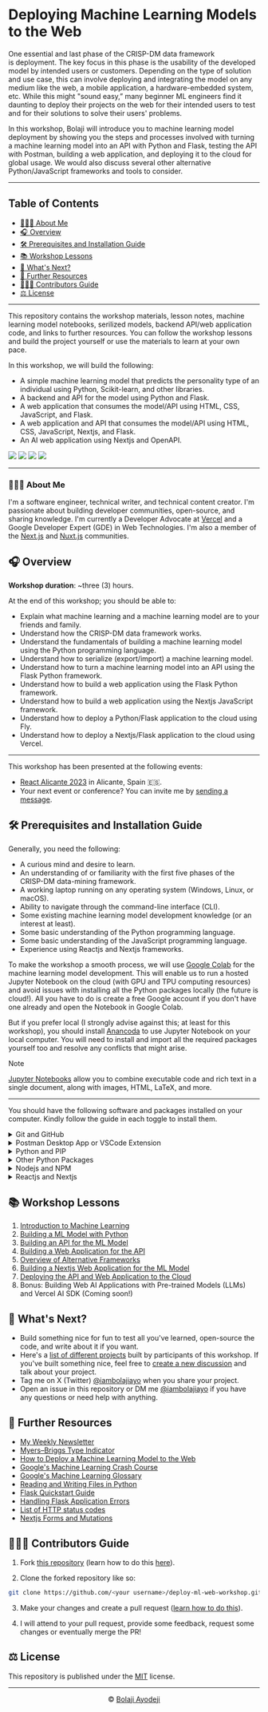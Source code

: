 # Deploying Machine Learning Models to the Web

One essential and last phase of the CRISP-DM data framework is deployment. The key focus in this phase is the usability of the developed model by intended users or customers. Depending on the type of solution and use case, this can involve deploying and integrating the model on any medium like the web, a mobile application, a hardware-embedded system, etc. While this might "sound easy,” many beginner ML engineers find it daunting to deploy their projects on the web for their intended users to test and for their solutions to solve their users' problems.

In this workshop, Bolaji will introduce you to machine learning model deployment by showing you the steps and processes involved with turning a machine learning model into an API with Python and Flask,  testing the API with Postman, building a web application, and deploying it to the cloud for global usage. We would also discuss several other alternative Python/JavaScript frameworks and tools to consider.

---

## Table of Contents

- [👨🏾‍🏫 About Me](#-about-me)
- [🎧 Overview](#-overview)
- [🛠 Prerequisites and Installation Guide](#-prerequisites-and-installation-guide)
- [📚 Workshop Lessons](#-workshop-lessons)
- [🚀 What's Next?](#-whats-next)
- [📑 Further Resources](#-further-resources)
- [👩🏽‍💻 Contributors Guide](#-contributors-guide)
- [⚖️ License](#️-license)

---

This repository contains the workshop materials, lesson notes, machine learning model notebooks, serilized models, backend API/web application code, and links to further resources. You can follow the workshop lessons and build the project yourself or use the materials to learn at your own pace.

In this workshop, we will build the following:

- A simple machine learning model that predicts the personality type of an individual using Python, Scikit-learn, and other libraries.
- A backend and API for the model using Python and Flask.
- A web application that consumes the model/API using HTML, CSS, JavaScript, and Flask.
- A web application and API that consumes the model/API using HTML, CSS, JavaScript, Nextjs, and Flask.
- An AI web application using Nextjs and OpenAPI.

![](./assets/model-notebook.png)
![](./assets/postman-test.png)
![](./assets/app-home.png)
![](./assets/app-result.png)

---

### 👨🏾‍🏫 About Me

I'm a software engineer, technical writer, and technical content creator. I'm passionate about building developer communities, open-source, and sharing knowledge. I'm currently a Developer Advocate at [Vercel](https://vercel.com?utm_source=ba-deploy-ml-web-workshop) and a Google Developer Expert (GDE) in Web Technologies. I'm also a member of the [Next.js](https://nextjs.org?utm_source=ba-deploy-ml-web-workshop) and [Nuxt.js](https://nuxtjs.org?utm_source=ba-deploy-ml-web-workshop) communities.

## 🎧 Overview

**Workshop duration**: ~three (3) hours.

At the end of this workshop; you should be able to:

- Explain what machine learning and a machine learning model are to your friends and family.
- Understand how the CRISP-DM data framework works.
- Understand the fundamentals of building a machine learning model using the Python programming language.
- Understand how to serialize (export/import) a machine learning model.
- Understand how to turn a machine learning model into an API using the Flask Python framework.
- Understand how to build a web application using the Flask Python framework.
- Understand how to build a web application using the Nextjs JavaScript framework.
- Understand how to deploy a Python/Flask application to the cloud using Fly.
- Understand how to deploy a Nextjs/Flask application to the cloud using Vercel.

---

This workshop has been presented at the following events:

- [React Alicante 2023](https://reactalicante.es/#schedule?utm_source=ba-deploy-ml-web-workshop) in Alicante, Spain 🇪🇸.
- Your next event or conference? You can invite me by [sending a message](https://twitter.com/iambolajiayo).

## 🛠 Prerequisites and Installation Guide

Generally, you need the following:

- A curious mind and desire to learn.
- An understanding of or familiarity with the first five phases of the CRISP-DM data-mining framework.
- A working laptop running on any operating system (Windows, Linux, or macOS).
- Ability to navigate through the command-line interface (CLI).
- Some existing machine learning model development knowledge (or an interest at least).
- Some basic understanding of the Python programming language.
- Some basic understanding of the JavaScript programming language.
- Experience using Reactjs and Nextjs frameworks.

To make the workshop a smooth process, we will use [Google Colab](https://colab.google?utm_source=ba-deploy-ml-web-workshop) for the machine learning model development. This will enable us to run a hosted Jupyter Notebook on the cloud (with GPU and TPU computing resources) and avoid issues with installing all the Python packages locally (the future is cloud!). All you have to do is create a free Google account if you don't have one already and open the Notebook in Google Colab.

But if you prefer local (I strongly advise against this; at least for this workshop), you should install [Anancoda](https://anaconda.com/download?utm_source=ba-deploy-ml-web-workshop) to use Jupyter Notebook on your local computer. You will need to install and import all the required packages yourself too and resolve any conflicts that might arise.

> [!NOTE]
>
> [Jupyter Notebooks](https://jupyter.org?utm_source=ba-deploy-ml-web-workshop) allow you to combine executable code and rich text in a single document, along with images, HTML, LaTeX, and more.

---

You should have the following software and packages installed on your computer. Kindly follow the guide in each toggle to install them.

<details>

<summary>Git and GitHub</summary>
<br />

We will install/use the following packages:

- [Git](https://github.com/pallets/flask?utm_source=ba-deploy-ml-web-workshop): a free and open-sourced distributed version control system.
- [GitHub](https://github.com?utm_source=ba-deploy-ml-web-workshop): a code hosting platform for version control and collaboration.

Download and install Git from [this website](https://git-scm.com/downloads?utm_source=ba-deploy-ml-web-workshop) for all operating systems or follow this [installation guide](https://git-scm.com/book/en/v2/Getting-Started-Installing-Git?utm_source=ba-deploy-ml-web-workshop).

Once installed successfully, confirm the version using the command:

```bash
git --version
```

<br />

Next, create a [free GitHub account](https://github.com/signup?utm_source=ba-deploy-ml-web-workshop) if you don't have one already.

> [!NOTE]
>
> Bonus: If you're a student, you should check out the [GitHub Student Developer Pack](https://education.github.com/pack?utm_source=ba-deploy-ml-web-workshop), which gives students free access to the best developer tools (paid tools/services/courses for free) in one place so they can learn by doing.

</details>

<details>

<summary>Postman Desktop App or VSCode Extension</summary>
<br />

We will install any of the following:

- [Postman Desktop App](https://github.com/pallets/flask?utm_source=ba-deploy-ml-web-workshop): a desktop that allows you use Postman to send API requests.
- [Postman VSCode Extension](https://github.com?utm_source=ba-deploy-ml-web-workshop): a VSCode extension that allows you use Postman to send API requests from within VS Code.

Download and install the Postman Desktop Client or VSCode Extension from [this website](https://www.postman.com/downloads?utm_source=ba-deploy-ml-web-workshop) for all operating systems.

</details>

<details>

<summary>Python and PIP</summary>
<br />

We will install the following packages:

- [Python](https://python.org?utm_source=ba-deploy-ml-web-workshop): a general-purpose programming language that lets you work quickly and integrate systems more effectively.
- [PIP](https://pypi.org/project/pip?utm_source=ba-deploy-ml-web-workshop): a package manager for installing Python packages or modules.

Download and install Python 3 (`>3.10.12`) from [this website](https://python.org/downloads?utm_source=ba-deploy-ml-web-workshop) for all operating systems (this will come with PIP in-built).

> [!IMPORTANT]
>
> Please specifically download and install a version `3.10.12` or higher (I'm using `3.11.5`). Google Colab will install version `3.10.12` which we will use to develope a machine learning model and anything less on your local machine will result in errors when using the serilized model.

Once installed successfully, confirm the version using the command:

```bash
python3 --version
```

If Python is installed correctly, you should have PIP installed. If it isn't, follow the steps in [this guide](https://pip.pypa.io/en/stable/installation?utm_source=ba-deploy-ml-web-workshop) to install PIP.

</details>

<details>

<summary>Other Python Packages</summary>
<br />

We will install the following packages:

- [Python Dotenv](https://pypi.org/project/python-dotenv?utm_source=ba-deploy-ml-web-workshop): a package that reads key-value pairs from a `.env` file and can set them as environment variables.
- [Scikit-Learn](https://scikit-learn.org/stable?utm_source=ba-deploy-ml-web-workshop): a free software machine learning library for the Python programming language, including various classification, regression, and clustering algorithms.
- [Flask](https://github.com/pallets/flask?utm_source=ba-deploy-ml-web-workshop): a lightweight Python micro framework for building web applications.

Install all of them using the command below:

```bash
pip3 install python-dotenv scikit-learn flask"
```

Once installed successfully, confirm the version using the command:

```bash
pip3 show python-dotenv

pip3 show scikit-learn

pip3 show flask
```

</details>

<details>

<summary>Nodejs and NPM</summary>
<br />

We will install the following packages:

- [Nodejs](https://nodejs.org?utm_source=ba-deploy-ml-web-workshop): an open-source, cross-platform JavaScript runtime environment.
- [NPM](https://npmjs.com?utm_source=ba-deploy-ml-web-workshop): a package manager for installing JavaSript packages or modules.

Download and install Nodejs and NPM from [this website](https://nodejs.org/en/download?utm_source=ba-deploy-ml-web-workshop) for all operating systems or follow this [installation guide](https://docs.npmjs.com/downloading-and-installing-node-js-and-npm?utm_source=ba-deploy-ml-web-workshop).

Once installed successfully, confirm the version using the command:

```bash
node --version

npm --version
```

</details>

<details>

<summary>Reactjs and Nextjs</summary>
<br />

We will install the following packages:

- [Reactjs](https://react.dev?utm_source=ba-deploy-ml-web-workshop): an open-source web and native JavaScript library for building user interfaces.
- [Nextjs](https://nextjs.org?utm_source=ba-deploy-ml-web-workshop): an open-source React web development framework.

Automatically create a project with the latest version of Reactjs18 and Nextjs13 using the `create-next-app` command below:

```bash
npx create-next-app@latest
```

Consider reading Reactjs's [installation guide](https://react.dev/learn/installation?utm_source=ba-deploy-ml-web-workshop) to learn more.

</details>

## 📚 Workshop Lessons

1. [Introduction to Machine Learning](./lessons/01.md)
2. [Building a ML Model with Python](./lessons/02.md)
3. [Building an API for the ML Model](./lessons/03.md)
4. [Building a Web Application for the API](./lessons/04.md)
5. [Overview of Alternative Frameworks](./lessons/05.md)
6. [Building a Nextjs Web Application for the ML Model](./lessons/06.md)
7. [Deploying the API and Web Application to the Cloud]()
8. Bonus: Building Web AI Applications with Pre-trained Models (LLMs) and Vercel AI SDK (Coming soon!)

## 🚀 What's Next?

- Build something nice for fun to test all you've learned, open-source the code, and write about it if you want.
- Here's a [list of different projects](https://github.com/BolajiAyodeji/deploy-ml-web-workshop/discussions/categories/projects) built by participants of this workshop. If you've built something nice, feel free to [create a new discussion](https://github.com/BolajiAyodeji/deploy-ml-web-workshop/discussions/new?category=projects) and talk about your project.
- Tag me on X (Twitter) [@iambolajiayo](https://twitter.com/iambolajiayo) when you share your project.
- Open an issue in this repository or DM me [@iambolajiayo](https://twitter.com/iambolajiayo) if you have any questions or need help with anything.

## 📑 Further Resources

- [My Weekly Newsletter](https://bawd.bolajiayodeji.com?utm_source=ba-deploy-ml-web-workshop)
- [Myers–Briggs Type Indicator](https://en.wikipedia.org/wiki/Myers%E2%80%93Briggs_Type_Indicator?utm_source=ba-deploy-ml-web-workshop)
- [How to Deploy a Machine Learning Model to the Web](https://blog.bolajiayodeji.com/how-to-deploy-a-machine-learning-model-to-the-web?utm_source=ba-deploy-ml-web-workshop)
- [Google's Machine Learning Crash Course](https://developers.google.com/machine-learning/crash-course?utm_source=ba-deploy-ml-web-workshop)
- [Google's Machine Learning Glossary](https://developers.google.com/machine-learning/glossary?utm_source=ba-deploy-ml-web-workshop)
- [Reading and Writing Files in Python](https://docs.python.org/3/tutorial/inputoutput.html#reading-and-writing-files?utm_source=ba-deploy-ml-web-workshop)
- [Flask Quickstart Guide](https://flask.palletsprojects.com/en/2.3.x/quickstart?utm_source=ba-deploy-ml-web-workshop)
- [Handling Flask Application Errors](https://flask.palletsprojects.com/en/2.3.x/errorhandling?utm_source=ba-deploy-ml-web-workshop)
- [List of HTTP status codes](https://en.wikipedia.org/wiki/List_of_HTTP_status_codes?utm_source=ba-deploy-ml-web-workshop)
- [Nextjs Forms and Mutations](https://nextjs.org/docs/pages/building-your-application/data-fetching/forms-and-mutations?utm_source=ba-deploy-ml-web-workshop)

## 👩🏽‍💻 Contributors Guide

1. Fork [this repository](https://github.com/BolajiAyodeji/deploy-ml-web-workshop) (learn how to do this [here](https://help.github.com/articles/fork-a-repo)).

2. Clone the forked repository like so:

```bash
git clone https://github.com/<your username>/deploy-ml-web-workshop.git && cd deploy-ml-web-workshop
```

3. Make your changes and create a pull request ([learn how to do this](https://docs.github.com/en/github/collaborating-with-issues-and-pull-requests/creating-a-pull-request)).

4. I will attend to your pull request, provide some feedback, request some changes or eventually merge the PR!

## ⚖️ License

This repository is published under the [MIT](LICENSE) license.

---

<div align="center">

&copy; [Bolaji Ayodeji](https://bolajiayodeji.com)

</div>
